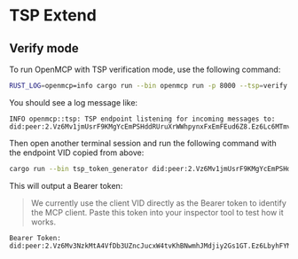 # TSP Extend

## Verify mode

To run OpenMCP with TSP verification mode, use the following command:

```bash
RUST_LOG=openmcp=info cargo run --bin openmcp run -p 8000 --tsp=verify npx -y @modelcontextprotocol/server-everything
```

You should see a log message like:

```log
INFO openmcp::tsp: TSP endpoint listening for incoming messages to: did:peer:2.Vz6Mv1jmUsrF9KMgYcEmPSHddRUruXrWWhpynxFxEmFEud6Z8.Ez6Lc6MTmvySELeduDHdX4qb95KSHAPGV2duC8zksqUcBnhQn.SeyJzIjp7InVyaSI6InRjcDovLzEyNy4wLjAuMToxMzM3In0sInQiOiJ0c3AifQ
```

Then open another terminal session and run the following command with the endpoint VID copied from above:

```bash
cargo run --bin tsp_token_generator did:peer:2.Vz6Mv1jmUsrF9KMgYcEmPSHddRUruXrWWhpynxFxEmFEud6Z8.Ez6Lc6MTmvySELeduDHdX4qb95KSHAPGV2duC8zksqUcBnhQn.SeyJzIjp7InVyaSI6InRjcDovLzEyNy4wLjAuMToxMzM3In0sInQiOiJ0c3AifQ
```

This will output a Bearer token:
> We currently use the client VID directly as the Bearer token to identify the MCP client. Paste this token into your inspector tool to test how it works.

```log
Bearer Token: did:peer:2.Vz6Mv3NzkMtA4VfDb3UZncJucxW4tvKhBNwmhJMdjiy2Gs1GT.Ez6LbyhFYMNHac2SnaiVKFSKryiPi63dXParfVHpwGgdhFCV7.SeyJzIjp7InVyaSI6InRjcDovLzEyNy4wLjAuMToxMzM4In0sInQiOiJ0c3AifQ
```

